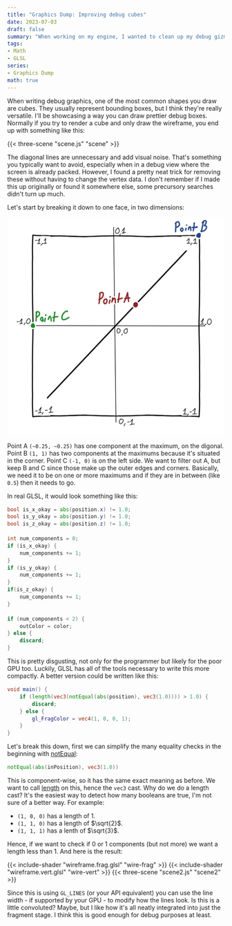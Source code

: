 ```yaml
---
title: "Graphics Dump: Improving debug cubes"
date: 2023-07-03
draft: false
summary: "When working on my engine, I wanted to clean up my debug gizmos a bit. The first thing to tackle is drawing bounding boxes!"
tags:
- Math
- GLSL
series:
- Graphics Dump
math: true
---
```


When writing debug graphics, one of the most common shapes you draw are cubes. They usually represent bounding boxes, but I think they're really versatile. I'll be showcasing a way you can draw prettier debug boxes. Normally if you try to render a cube and only draw the wireframe, you end up with something like this:

{{< three-scene "scene.js" "scene" >}}

The diagonal lines are unnecessary and add visual noise. That's something you typically want to avoid, especially when in a debug view where the screen is already packed. However, I found a pretty neat trick for removing these without having to change the vertex data. I don't remember if I made this up originally or found it somewhere else, some precursory searches didn't turn up much.

Let's start by breaking it down to one face, in two dimensions:

![A cube visualized on a 2D grid.](grid.webp)

Point A `(~0.25, ~0.25)` has one component at the maximum, on the digonal. Point B `(1, 1)` has two components at the maximums because it's situated in the corner. Point C `(-1, 0)` is on the left side. We want to filter out A, but keep B and C since those make up the outer edges and corners. Basically, we need it to be on one or more maximums and if they are in between (like `0.5`) then it needs to go.

In real GLSL, it would look something like this:

```glsl
bool is_x_okay = abs(position.x) != 1.0;
bool is_y_okay = abs(position.y) != 1.0;
bool is_z_okay = abs(position.z) != 1.0;

int num_components = 0;
if (is_x_okay) {
    num_components += 1;
}
if (is_y_okay) {
    num_components += 1;
}
if(is_z_okay) {
    num_components += 1;
}

if (num_components < 2) {
    outColor = color;
} else {
    discard;
}
```

This is pretty disgusting, not only for the programmer but likely for the poor GPU too. Luckily, GLSL has all of the tools necessary to write this more compactly. A better version could be written like this:

```glsl
void main() {
    if (length(vec3(notEqual(abs(position), vec3(1.0)))) > 1.0) {
        discard;
    } else {
        gl_FragColor = vec4(1, 0, 0, 1);
    }
}
```

Let's break this down, first we can simplify the many equality checks in the beginning with [notEqual](https://registry.khronos.org/OpenGL-Refpages/gl4/html/notEqual.xhtml):

```glsl
notEqual(abs(inPosition), vec3(1.0))
```

This is component-wise, so it has the same exact meaning as before. We want to call [length](https://registry.khronos.org/OpenGL-Refpages/gl4/html/length.xhtml) on this, hence the `vec3` cast. Why do we do a length cast? It's the easiest way to detect how many booleans are true, I'm not sure of a better way. For example:

* `(1, 0, 0)` has a length of 1.
* `(1, 1, 0)` has a length of $\sqrt{2}$.
* `(1, 1, 1)` has a lenth of $\sqrt{3}$.

Hence, if we want to check if 0 or 1 components (but not more) we want a length less than 1. And here is the result:

{{< include-shader "wireframe.frag.glsl" "wire-frag" >}}
{{< include-shader "wireframe.vert.glsl" "wire-vert" >}}
{{< three-scene "scene2.js" "scene2" >}}

Since this is using `GL_LINES` (or your API equivalent) you can use the line width - if supported by your GPU - to modify how the lines look. Is this is a little convoluted? Maybe, but I like how it's all neatly integrated into just the fragment stage. I think this is good enough for debug purposes at least.


